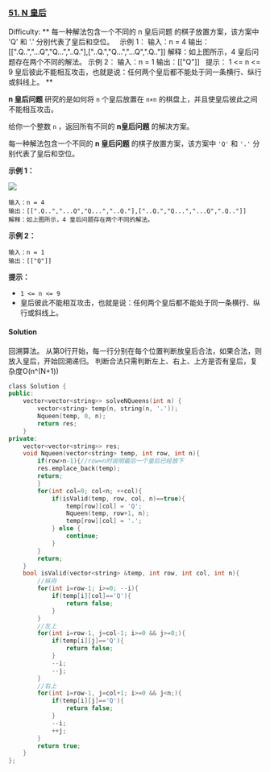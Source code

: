 ### [51\. N 皇后](https://leetcode-cn.com/problems/n-queens/)

Difficulty: ** 每一种解法包含一个不同的 n 皇后问题 的棋子放置方案，该方案中 'Q' 和 '.' 分别代表了皇后和空位。   示例 1： 输入：n = 4 输出：[[".Q..","...Q","Q...","..Q."],["..Q.","Q...","...Q",".Q.."]] 解释：如上图所示，4 皇后问题存在两个不同的解法。 示例 2： 输入：n = 1 输出：[["Q"]]   提示： 1 <= n <= 9 皇后彼此不能相互攻击，也就是说：任何两个皇后都不能处于同一条横行、纵行或斜线上。 **


**n 皇后问题** 研究的是如何将 `n` 个皇后放置在 `n×n` 的棋盘上，并且使皇后彼此之间不能相互攻击。

给你一个整数 `n` ，返回所有不同的 **n皇后问题** 的解决方案。


每一种解法包含一个不同的 **n 皇后问题** 的棋子放置方案，该方案中 `'Q'` 和 `'.'` 分别代表了皇后和空位。

**示例 1：**

![](https://assets.leetcode.com/uploads/2020/11/13/queens.jpg)

```
输入：n = 4
输出：[[".Q..","...Q","Q...","..Q."],["..Q.","Q...","...Q",".Q.."]]
解释：如上图所示，4 皇后问题存在两个不同的解法。
```

**示例 2：**

```
输入：n = 1
输出：[["Q"]]
```

**提示：**

*   `1 <= n <= 9`
*   皇后彼此不能相互攻击，也就是说：任何两个皇后都不能处于同一条横行、纵行或斜线上。


#### Solution
回溯算法。 从第0行开始，每一行分别在每个位置判断放皇后合法，如果合法，则放入皇后，开始回溯递归。
判断合法只需判断左上、右上、上方是否有皇后，复杂度O(n^(N+1))


```cpp
​class Solution {
public:
    vector<vector<string>> solveNQueens(int n) {
        vector<string> temp(n, string(n, '.'));
        Nqueen(temp, 0, n);
        return res;
    }
private:
    vector<vector<string>> res;
    void Nqueen(vector<string> temp, int row, int n){
        if(row>n-1){//row=n时说明最后一个皇后已经放下
        res.emplace_back(temp);
        return;
        }
        for(int col=0; col<n; ++col){
            if(isValid(temp, row, col, n)==true){
                temp[row][col] = 'Q';
                Nqueen(temp, row+1, n);
                temp[row][col] = '.';
            } else {
                continue;
            }
        }
        return;
    }
    bool isValid(vector<string> &temp, int row, int col, int n){
        //纵向
        for(int i=row-1; i>=0; --i){
            if(temp[i][col]=='Q'){
                return false;
            }
        }
        //左上
        for(int i=row-1, j=col-1; i>=0 && j>=0;){
            if(temp[i][j]=='Q'){
                return false;
            }
            --i;
            --j;
        }
        //右上
        for(int i=row-1, j=col+1; i>=0 && j<n;){
            if(temp[i][j]=='Q'){
                return false;
            }
            --i;
            ++j;
        }
        return true;
    }
};
```